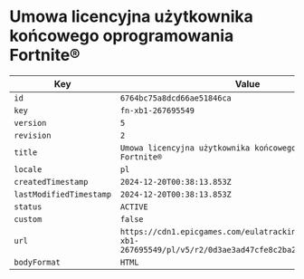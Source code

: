 # Umowa licencyjna użytkownika końcowego oprogramowania Fortnite®

| Key | Value |
| --- | ----- |
| `id` | `6764bc75a8dcd66ae51846ca` |
| `key` | `fn-xb1-267695549` |
| `version` | `5` |
| `revision` | `2` |
| `title` | `Umowa licencyjna użytkownika końcowego oprogramowania Fortnite®` |
| `locale` | `pl` |
| `createdTimestamp` | `2024-12-20T00:38:13.853Z` |
| `lastModifiedTimestamp` | `2024-12-20T00:38:13.853Z` |
| `status` | `ACTIVE` |
| `custom` | `false` |
| `url` | `https://cdn1.epicgames.com/eulatracking-download/fn-xb1-267695549/pl/v5/r2/0d3ae3ad47cfe8c2ba25991491546ee6.pdf` |
| `bodyFormat` | `HTML` |
